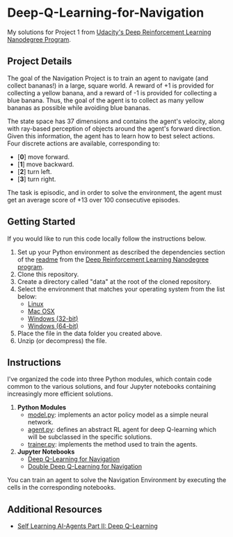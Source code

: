 # Deep-Q-Learning-for-Navigation
My solutions for Project 1 from [Udacity's Deep Reinforcement Learning Nanodegree Program](https://www.udacity.com/course/deep-reinforcement-learning-nanodegree--nd893).  

## Project Details

The goal of the Navigation Project is to train an agent to navigate (and collect bananas!) in a large, square world.
A reward of +1 is provided for collecting a yellow banana, and a reward of -1 is provided for collecting a blue banana. Thus, the goal of the agent is to collect as many yellow bananas as possible while avoiding blue bananas.

The state space has 37 dimensions and contains the agent's velocity, along with ray-based perception of objects around the agent's forward direction. Given this information, the agent has to learn how to best select actions. Four discrete actions are available, corresponding to:

- [**0**] move forward.
- [**1**] move backward.
- [**2**] turn left.
- [**3**] turn right.

The task is episodic, and in order to solve the environment, the agent must get an average score of +13 over 100 consecutive episodes.

## Getting Started

If you would like to run this code locally follow the instructions below.

1. Set up your Python environment as described the dependencies section of the [readme](https://github.com/udacity/deep-reinforcement-learning) from the [Deep Reinforcement Learning Nanodegree program](https://www.udacity.com/course/deep-reinforcement-learning-nanodegree--nd893). 
2. Clone this repository.
3. Create a directory called "data" at the root of the cloned repository.
4. Select the environment that matches your operating system from the list below:
    - [Linux](https://s3-us-west-1.amazonaws.com/udacity-drlnd/P1/Banana/Banana_Linux.zip)
    - [Mac OSX](https://s3-us-west-1.amazonaws.com/udacity-drlnd/P1/Banana/Banana.app.zip)
    - [Windows (32-bit)](https://s3-us-west-1.amazonaws.com/udacity-drlnd/P1/Banana/Banana_Windows_x86.zip)
    - [Windows (64-bit)](https://s3-us-west-1.amazonaws.com/udacity-drlnd/P1/Banana/Banana_Windows_x86_64.zip)
5. Place the file in the data folder you created above.
6. Unzip (or decompress) the file.

## Instructions

I've organized the code into three Python modules, which contain code common to the various solutions, and four Jupyter notebooks containing increasingly more efficient solutions.

1. **Python Modules**
    - [model.py](https://github.com/bobflagg/Deep-Q-Learning-for-Navigation/blob/master/model.py): implements an actor policy model as a simple neural network.
    - [agent.py](https://github.com/bobflagg/Deep-Q-Learning-for-Navigation/blob/master/dqn_agent.py): defines an abstract RL agent for deep Q-learning which will be subclassed in the specific solutions.
    - [trainer.py](https://github.com/bobflagg/Deep-Q-Learning-for-Navigation/blob/master/trainer.py): implements the method used to train the agents.
2. **Jupyter Notebooks**
    - [Deep Q-Learning for Navigation](https://nbviewer.jupyter.org/github/bobflagg/Deep-Q-Learning-for-Navigation/blob/master/01-Deep-Q-Learning-for-Navigation.ipynb)
    - [Double Deep Q-Learning for Navigation](https://nbviewer.jupyter.org/github/bobflagg/Deep-Q-Learning-for-Navigation/blob/master/02-Double-Deep-Q-Learning-for-Navigation.ipynb)

You can train an agent to solve the Navigation Environment by executing the cells in the corresponding notebooks.

## Additional Resources

- [Self Learning AI-Agents Part II: Deep Q-Learning](https://towardsdatascience.com/self-learning-ai-agents-part-ii-deep-q-learning-b5ac60c3f47)
